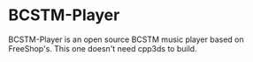 # BCSTM-Player
BCSTM-Player is an open source BCSTM music player based on FreeShop's. This one doesn't need cpp3ds to build.
